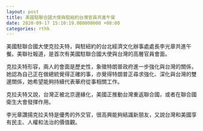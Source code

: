 ```yaml
---
layout: post
title: 美國駐聯合國大使與駐紐約台灣官員共進午餐
date: 2020-09-17 15:10:19.000000000 +08:00
categories: rthk
---
```


美國駐聯合國大使克拉夫特，與駐紐約的台北經濟文化辦事處處長李光章共進午餐。美聯社報道，是首次有美國駐聯合國大使與台灣的高層官員會面。

克拉夫特形容，兩人的會面是歷史性，象徵特朗普政府進一步強化與台灣的關係，她認為自己正在做總統覺得正確的事，亦覺得特朗普正尋求強化、深化與台灣的雙邊關係，她希望能夠持續代表華府從事相關工作。

克拉夫特又說，台灣正被北京邊緣化，美國正推動台灣重返聯合國，或者在聯合國衛生大會發揮作用。

李光章讚揚克拉夫特是優秀的外交官，很高興能夠結識新朋友，又說台灣和美國享有民主、人權和法治的價值觀。
